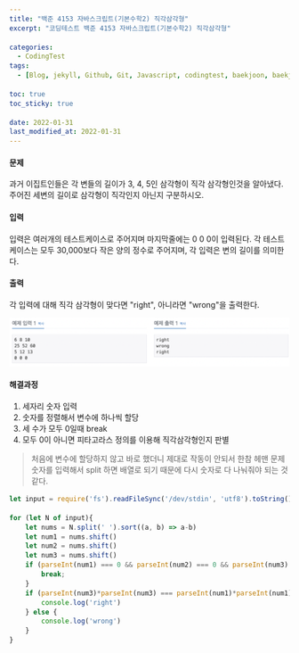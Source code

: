```yaml
---
title: "백준 4153 자바스크립트(기본수학2) 직각삼각형"
excerpt: "코딩테스트 백준 4153 자바스크립트(기본수학2) 직각삼각형"

categories:
  - CodingTest
tags:
  - [Blog, jekyll, Github, Git, Javascript, codingtest, baekjoon, baekjoon 2750, Node.js, 백준, 노드, 코딩테스트, 백준 4153 자바스크립트, 백준 4153 javascript ]

toc: true
toc_sticky: true
 
date: 2022-01-31
last_modified_at: 2022-01-31
---
```

#### 문제
과거 이집트인들은 각 변들의 길이가 3, 4, 5인 삼각형이 직각 삼각형인것을 알아냈다. 주어진 세변의 길이로 삼각형이 직각인지 아닌지 구분하시오.

#### 입력
입력은 여러개의 테스트케이스로 주어지며 마지막줄에는 0 0 0이 입력된다. 각 테스트케이스는 모두 30,000보다 작은 양의 정수로 주어지며, 각 입력은 변의 길이를 의미한다.

#### 출력
각 입력에 대해 직각 삼각형이 맞다면 "right", 아니라면 "wrong"을 출력한다.

![1427](/assets/images/4153.png)

#### 해결과정
1. 세자리 숫자 입력
2. 숫자를 정렬해서 변수에 하나씩 할당
3. 세 수가 모두 0일때 break
4. 모두 0이 아니면 피타고라스 정의를 이용해 직각삼각형인지 판별

> 처음에 변수에 할당하지 않고 바로 했더니 제대로 작동이 안되서 한참 헤맨 문제
숫자를 입력해서 split 하면 배열로 되기 때문에 다시 숫자로 다 나눠줘야 되는 것 같다.


```javascript
let input = require('fs').readFileSync('/dev/stdin', 'utf8').toString().trim().split('\n');

for (let N of input){
    let nums = N.split(' ').sort((a, b) => a-b)
    let num1 = nums.shift()
    let num2 = nums.shift()
    let num3 = nums.shift()
    if (parseInt(num1) === 0 && parseInt(num2) === 0 && parseInt(num3) === 0){
        break;
    }
    if (parseInt(num3)*parseInt(num3) === parseInt(num1)*parseInt(num1) + parseInt(num2)*parseInt(num2)){
        console.log('right')
    } else {
        console.log('wrong')
    }
}
```

